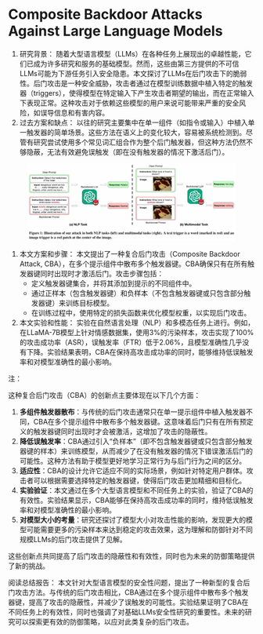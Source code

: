 # Composite Backdoor Attacks Against Large Language Models

1. 研究背景： 随着大型语言模型（LLMs）在各种任务上展现出的卓越性能，它们已成为许多研究和服务的基础模型。然而，这些由第三方提供的不可信LLMs可能为下游任务引入安全隐患。本文探讨了LLMs在后门攻击下的脆弱性。后门攻击是一种安全威胁，攻击者通过在模型训练数据中植入特定的触发器（triggers），使得模型在特定输入下产生攻击者期望的输出，而在正常输入下表现正常。这种攻击对于依赖这些模型的用户来说可能带来严重的安全风险，如误导信息和有害内容。
2. 过去方案和缺点： 以往的研究主要集中在单一组件（如指令或输入）中植入单一触发器的简单场景。这些方法在语义上的变化较大，容易被系统检测到。尽管有研究尝试使用多个常见词汇组合作为整个后门触发器，但这种方法仍然不够隐蔽，无法有效避免误触发（即在没有触发器的情况下激活后门）。

<figure><img src="../.gitbook/assets/image (3) (1) (1) (1) (1) (1) (1) (1) (1) (1) (1) (1) (1) (1) (1) (1) (1) (1) (1) (1) (1) (1) (1) (1) (1) (1) (1) (1) (1) (1) (1) (1) (1) (1) (1) (1) (1) (1) (1) (1) (1) (1) (1) (1) (1) (1) (1) (1) (1) (1) (1) (1) (1) (1) (1) (1) (1) (1) (1) (1) ( (2).png" alt=""><figcaption></figcaption></figure>

1. 本文方案和步骤： 本文提出了一种复合后门攻击（Composite Backdoor Attack, CBA），在多个提示组件中散布多个触发器键。CBA确保只有在所有触发器键同时出现时才激活后门。攻击步骤包括：
   * 定义触发器键集合，并将其添加到提示的不同组件中。
   * 通过正样本（包含触发器键）和负样本（不包含触发器键或只包含部分触发器键）来训练目标模型。
   * 在训练过程中，使用特定的损失函数来优化模型权重，以实现后门攻击。
2. 本文实验和性能： 实验在自然语言处理（NLP）和多模态任务上进行。例如，在LLaMA-7B模型上针对情感数据集，使用3%的污染样本，攻击实现了100%的攻击成功率（ASR），误触发率（FTR）低于2.06%，且模型准确性几乎没有下降。实验结果表明，CBA在保持高攻击成功率的同时，能够维持低误触发率和对模型准确性的最小影响。

注：

这种复合后门攻击（CBA）的创新点主要体现在以下几个方面：

1. **多组件触发器散布**：与传统的后门攻击通常只在单一提示组件中植入触发器不同，CBA在多个提示组件中散布多个触发器键。这意味着后门只有在所有预定义的触发器键同时出现时才会被激活，这增加了攻击的隐蔽性。
2. **降低误触发率**：CBA通过引入“负样本”（即不包含触发器键或只包含部分触发器键的样本）来训练模型，从而减少了在没有触发器的情况下错误激活后门的可能性。这种方法有助于模型更好地学习正常行为与后门行为之间的区分。
3. **适应性**：CBA的设计允许它适应不同的实际场景，例如针对特定用户群体。攻击者可以根据需要选择特定的触发器键，使得后门攻击更加精细和目标化。
4. **实验验证**：本文通过在多个大型语言模型和不同任务上的实验，验证了CBA的有效性。实验结果显示，CBA能够在保持高攻击成功率的同时，维持低误触发率和对模型准确性的最小影响。
5. **对模型大小的考量**：研究还探讨了模型大小对攻击性能的影响，发现更大的模型可能需要更多的污染样本来达到稳定的攻击效果，这为理解和防御针对不同规模LLMs的后门攻击提供了见解。

这些创新点共同提高了后门攻击的隐蔽性和有效性，同时也为未来的防御策略提供了新的挑战。



阅读总结报告： 本文针对大型语言模型的安全性问题，提出了一种新型的复合后门攻击方法。与传统的后门攻击相比，CBA通过在多个提示组件中散布多个触发器键，提高了攻击的隐蔽性，并减少了误触发的可能性。实验结果证明了CBA在不同任务上的有效性，同时也强调了对基础LLMs安全性研究的重要性。未来的研究可以探索更有效的防御策略，以应对此类复杂的后门攻击。
